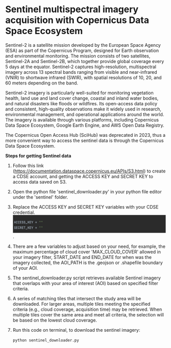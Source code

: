 # Sentinel multispectral imagery acquisition with Copernicus Data Space Ecosystem

Sentinel-2 is a satellite mission developed by the European Space Agency (ESA) as part of the Copernicus Program, designed for Earth observation and environmental monitoring. The mission consists of two satellites, Sentinel-2A and Sentinel-2B, which together provide global coverage every 5 days at the equator. Sentinel-2 captures high-resolution, multispectral imagery across 13 spectral bands ranging from visible and near-infrared (VNIR) to shortwave infrared (SWIR), with spatial resolutions of 10, 20, and 60 meters depending on the band.

Sentinel-2 imagery is particularly well-suited for monitoring vegetation health, land use and land cover change, coastal and inland water bodies, and natural disasters like floods or wildfires. Its open-access data policy and consistent, high-quality observations make it widely used in research, environmental management, and operational applications around the world. The imagery is available through various platforms, including Copernicus Data Space Ecosystem, Google Earth Engine, and AWS Open Data Registry.

The Copernicus Open Access Hub (SciHub) was deprecated in 2023, thus a more convenient way to access the sentinel data is through the Copernicus Data Space Ecosystem. 


**Steps for getting Sentinel data**

1. Follow this link (https://documentation.dataspace.copernicus.eu/APIs/S3.html) to create a CDSE account, and getting the ACCESS KEY and SECRET KEY to access data saved on S3.
2. Open the python file 'sentinel_downloader.py' in your python file editor under the 'sentinel' folder.
3. Replace the ACCESS KEY and SECRET KEY variables with your CDSE credential.![Alt text](screenshots/keys.png).
4. There are a few variables to adjust based on your need, for example, the maximum percentage of cloud cover 'MAX_CLOUD_COVER' allowed in your imagery filter, START_DATE and END_DATE for when was the imagery collected, the AOI_PATH is the .geojson or .shapefile boundary of your AOI.
5. The sentinel_downloader.py script retrieves available Sentinel imagery that overlaps with your area of interest (AOI) based on specified filter criteria.
6. A series of matching tiles that intersect the study area will be downloaded. For larger areas, multiple tiles meeting the specified criteria (e.g., cloud coverage, acquisition time) may be retrieved. When multiple tiles cover the same area and meet all criteria, the selection will be based on the lowest cloud coverage.
7. Run this code on terminal, to download the sentinel imagery: 

    `python sentinel_downloader.py`